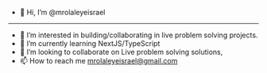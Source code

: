 - 👋 Hi, I’m @mrolaleyeisrael
- ---
- 👀 I’m interested in building/collaborating in live problem solving projects.
- 🌱 I’m currently learning NextJS/TypeScript
- 💞️ I’m looking to collaborate on Live problem solving solutions, 
- 📫 How to reach me mrolaleyeisrael@gmail.com

<!---
mrolaleyeisrael/mrolaleyeisrael is a ✨ special ✨ repository because its `README.md` (this file) appears on your GitHub profile.
You can click the Preview link to take a look at your changes.
--->

